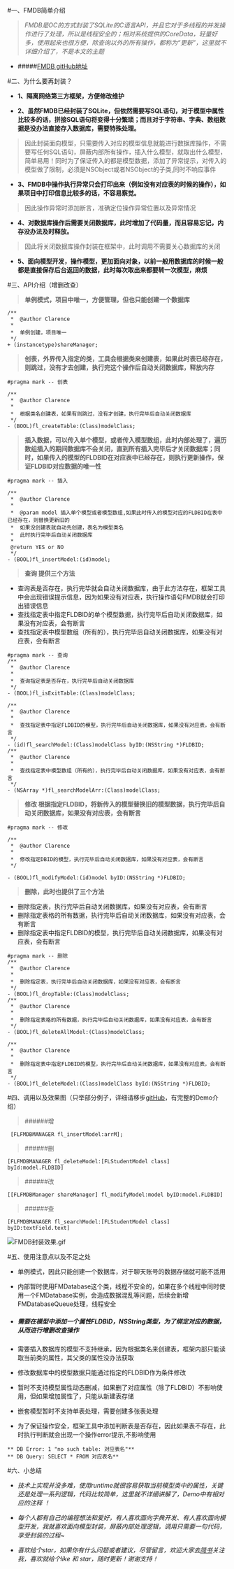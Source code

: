 #一、FMDB简单介绍
>*FMDB是OC的方式封装了SQLite的C语言API，并且它对于多线程的并发操作进行了处理，所以是线程安全的；相对系统提供的CoreData，轻量好多，使用起来也很方便，除查询以外的所有操作，都称为“更新”，这里就不详细介绍了，不是本文的主题*
- #####[FMDB gitHub地址](https://github.com/ccgus/fmdb)

#二、为什么要再封装？
- **1、隔离网络第三方框架，方便修改维护**

- **2、虽然FMDB已经封装了SQLite，但依然需要写SQL语句，对于模型中属性比较多的话，拼接SQL语句将变得十分繁琐；而且对于字符串、字典、数组数据是没办法直接存入数据库，需要特殊处理。**
>因此封装面向模型，只需要传入对应的模型信息就能进行数据库操作，不需要写任何SQL语句，屏蔽内部所有操作，插入什么模型，就取出什么模型，简单易用！同时为了保证传入的都是模型数据，添加了异常提示，对传入的模型做了限制，必须是NSObject或者NSObject的子类,同时不响应事件
- **3、FMDB中操作执行异常只会打印出来（例如没有对应表的时候的操作），如果项目中打印信息比较多的话，不容易察觉。**
>因此操作异常时添加断言，准确定位操作异常位置以及异常情况

- **4、对数据库操作后需要关闭数据库，此时增加了代码量，而且容易忘记，内存没办法及时释放。**
>因此将关闭数据库操作封装在框架中，此时调用不需要关心数据库的关闭

- **5、面向模型开发，操作模型，更加面向对象，以前一般用数据库的时候一般都是直接保存后台返回的数据，此时每次取出来都要转一次模型，麻烦**

#三、API介绍（增删改查）
>**单例模式，项目中唯一，方便管理，但也只能创建一个数据库**

```
/**
 *  @author Clarence
 *
 *  单例创建，项目唯一
 */
+ (instancetype)shareManager;
```

>**创表，外界传入指定的类，工具会根据类来创建表，如果此时表已经存在，则跳过，没有才去创建，执行完这个操作后自动关闭数据库，释放内存**

```
#pragma mark -- 创表

/**
 *  @author Clarence
 *
 *  根据类名创建表，如果有则跳过，没有才创建，执行完毕后自动关闭数据库
 */
- (BOOL)fl_createTable:(Class)modelClass;
```


>**插入数据，可以传入单个模型，或者传入模型数组，此时内部处理了，遍历数组插入的期间数据库不会关闭，直到所有插入完毕后才关闭数据库；同时，如果传入的模型的FLDBID在对应表中已经存在，则执行更新操作，保证FLDBID对应数据的唯一性**

```
#pragma mark -- 插入

/**
 *  @author Clarence
 *
 *  @param model 插入单个模型或者模型数组,如果此时传入的模型对应的FLDBID在表中已经存在，则替换更新旧的
 *  如果没创建表就自动先创建，表名为模型类名
 *  此时执行完毕后自动关闭数据库
 *
 @return YES or NO
 */
- (BOOL)fl_insertModel:(id)model;
```

>**查询 提供三个方法**
- 查询表是否存在，执行完毕就会自动关闭数据库，由于此方法存在，框架工具中会出现错误提示信息，因为如果没有对应表，执行操作语句FMDB就会打印出错误信息
- 查找指定表中指定FLDBID的单个模型数据，执行完毕后自动关闭数据库，如果没有对应表，会有断言
- 查找指定表中模型数组（所有的），执行完毕后自动关闭数据库，如果没有对应表，会有断言

```
#pragma mark -- 查询
/**
 *  @author Clarence
 *
 *  查询指定表是否存在，执行完毕后自动关闭数据库
 */
- (BOOL)fl_isExitTable:(Class)modelClass;

/**
 *  @author Clarence
 *
 *  查找指定表中指定FLDBID的模型，执行完毕后自动关闭数据库，如果没有对应表，会有断言
 */
- (id)fl_searchModel:(Class)modelClass byID:(NSString *)FLDBID;
/**
 *  @author Clarence
 *
 *  查找指定表中模型数组（所有的），执行完毕后自动关闭数据库，如果没有对应表，会有断言
 */
- (NSArray *)fl_searchModelArr:(Class)modelClass;
```

>**修改 根据指定FLDBID，将新传入的模型替换旧的模型数据，执行完毕后自动关闭数据库，如果没有对应表，会有断言**

```
#pragma mark -- 修改

/**
 *  @author Clarence
 *
 *  修改指定DBID的模型，执行完毕后自动关闭数据库，如果没有对应表，会有断言
 */

- (BOOL)fl_modifyModel:(id)model byID:(NSString *)FLDBID;
```


>**删除，此时也提供了三个方法**
- 删除指定表，执行完毕后自动关闭数据库，如果没有对应表，会有断言
- 删除指定表格的所有数据，执行完毕后自动关闭数据库，如果没有对应表，会有断言
- 删除指定表中指定FLDBID的模型，执行完毕后自动关闭数据库，如果没有对应表，会有断言

```
#pragma mark -- 删除
/**
 *  @author Clarence
 *
 *  删除指定表，执行完毕后自动关闭数据库，如果没有对应表，会有断言
 */
- (BOOL)fl_dropTable:(Class)modelClass;
/**
 *  @author Clarence
 *
 *  删除指定表格的所有数据，执行完毕后自动关闭数据库，如果没有对应表，会有断言
 */
- (BOOL)fl_deleteAllModel:(Class)modelClass;

/**
 *  @author Clarence
 *
 *  删除指定表中指定FLDBID的模型，执行完毕后自动关闭数据库，如果没有对应表，会有断言
 */
- (BOOL)fl_deleteModel:(Class)modelClass byId:(NSString *)FLDBID;
```

#四、调用以及效果图（只举部分例子，详细请移步[gitHub](https://github.com/gitkong/FLFMDBManager)，有完整的Demo介绍）
> ######增

```
 [FLFMDBMANAGER fl_insertModel:arrM];
```

> ######删

```
[FLFMDBMANAGER fl_deleteModel:[FLStudentModel class] byId:model.FLDBID]
```

> ######改

```
[[FLFMDBManager shareManager] fl_modifyModel:model byID:model.FLDBID]
```

> ######查

```
[FLFMDBMANAGER fl_searchModel:[FLStudentModel class] byID:textField.text]
```

![FMDB封装效果.gif](http://upload-images.jianshu.io/upload_images/1085031-071af8fead4f57d3.gif?imageMogr2/auto-orient/strip)

#五、使用注意点以及不足之处

- 单例模式，因此只能创建一个数据库，对于聊天账号的数据存储就可能不适用

- 内部暂时使用FMDatabase这个类，线程不安全的，如果在多个线程中同时使用一个FMDatabase实例，会造成数据混乱等问题，后续会新增FMDatabaseQueue处理，线程安全

- ##### *需要在模型中添加一个属性FLDBID，NSString类型，为了绑定对应的数据，从而进行增删改查操作*

- 需要插入数据库的模型不支持继承，因为根据类名来创建表，框架内部只能读取当前类的属性，其父类的属性没办法获取

- 修改数据库中的模型数据只能通过指定的FLDBID作为条件修改

- 暂时不支持模型属性动态删减，如果删了对应属性（除了FLDBID）不影响使用，但如果增加属性了，只能从新建表存储

- 嵌套模型暂时不支持单表处理，需要创建多张表处理

- 为了保证操作安全，框架工具中添加判断表是否存在，因此如果表不存在，此时执行判断就会出现一个操作error提示,不影响使用
```
** DB Error: 1 "no such table: 对应表名"**
** DB Query: SELECT * FROM 对应表名**
```

#六、小总结

- *技术上实现并没多难，使用runtime就很容易获取当前模型类中的属性，关键还是处理一系列逻辑，代码比较简单，这里就不详细讲解了，Demo中有相对应的注释 ！*

- *每个人都有自己的编程想法和爱好，有人喜欢面向字典开发、有人喜欢面向模型开发，我就喜欢面向模型封装，屏蔽内部处理逻辑，调用只需要一句代码，享受封装的过程~*

- *喜欢给个star，如果你有什么问题或者建议，尽管留言，欢迎大家去[简书](http://www.jianshu.com/users/fe5700cfb223/latest_articles)关注我，喜欢就给个like 和 star，随时更新！谢谢支持！*
